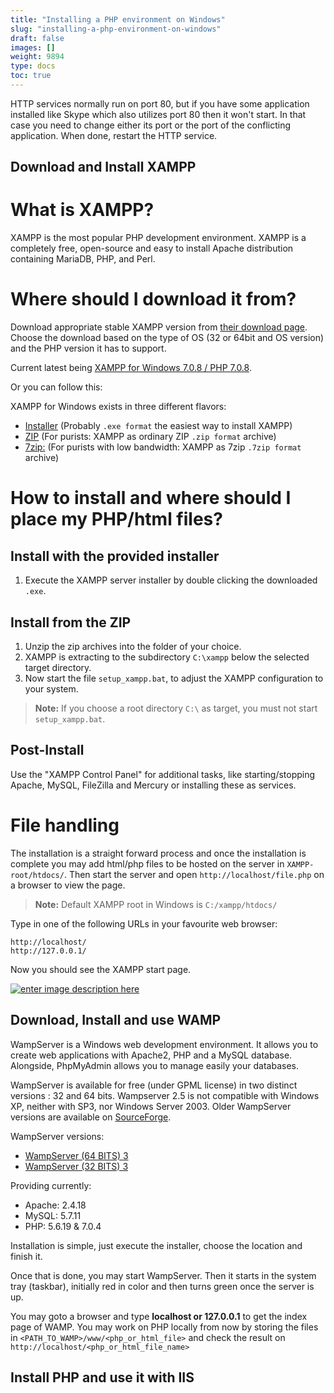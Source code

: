 ```yaml
---
title: "Installing a PHP environment on Windows"
slug: "installing-a-php-environment-on-windows"
draft: false
images: []
weight: 9894
type: docs
toc: true
---
```


HTTP services normally run on port 80, but if you have some application installed like Skype which also utilizes port 80 then it won't start. In that case you need to change either its port or the port of the conflicting application. When done, restart the HTTP service.

## Download and Install XAMPP
# What is XAMPP?

XAMPP is the most popular PHP development environment. XAMPP is a completely free, open-source and easy to install Apache distribution containing MariaDB, PHP, and Perl.

# Where should I download it from?

Download appropriate stable XAMPP version from [their download page](//www.apachefriends.org/download.html). Choose the download based on the type of OS (32 or 64bit and OS version) and the PHP version it has to support.

Current latest being [XAMPP for Windows 7.0.8 / PHP 7.0.8](//www.apachefriends.org/xampp-files/7.0.8/xampp-win32-7.0.8-0-VC14-installer.exe).

Or you can follow this:

XAMPP for Windows exists in three different flavors:

 - [Installer][1] (Probably `.exe format` the easiest way to install XAMPP)
 - [ZIP][2] (For purists: XAMPP as ordinary ZIP `.zip format` archive)
 - [7zip:][3] (For purists with low bandwidth: XAMPP as 7zip `.7zip
   format` archive)

# How to install and where should I place my PHP/html files?

## Install with the provided installer

1. Execute the XAMPP server installer by double clicking the downloaded `.exe`.

## Install from the ZIP

1. Unzip the zip archives into the folder of your choice.
2. XAMPP is extracting to the subdirectory `C:\xampp` below the selected target directory.
3. Now start the file `setup_xampp.bat`, to adjust the XAMPP configuration to your system.

> **Note:** If you choose a root directory `C:\` as target, you must not start `setup_xampp.bat`.

## Post-Install

Use the "XAMPP Control Panel" for additional tasks, like starting/stopping Apache, MySQL, FileZilla and Mercury or installing these as services.

# File handling

The installation is a straight forward process and once the installation is complete you may add html/php files to be hosted on the server in `XAMPP-root/htdocs/`. Then start the server and open `http://localhost/file.php` on a browser to view the page.

> **Note:** Default XAMPP root in Windows is `C:/xampp/htdocs/`

Type in one of the following URLs in your favourite web browser:

<!-- language: lang-none -->

    http://localhost/
    http://127.0.0.1/

Now you should see the XAMPP start page.

[![enter image description here][4]][4]

  [1]: https://sourceforge.net/projects/xampp/files/XAMPP%20Windows/7.0.8/xampp-portable-win32-7.0.8-0-VC14-installer.exe/download
  [2]: https://sourceforge.net/projects/xampp/files/XAMPP%20Windows/7.0.8/xampp-portable-win32-7.0.8-0-VC14.zip/download
  [3]: https://sourceforge.net/projects/xampp/files/XAMPP%20Windows/7.0.8/xampp-portable-win32-7.0.8-0-VC14.7z/download
  [4]: http://i.stack.imgur.com/8gS2c.jpg

## Download, Install and use WAMP
WampServer is a Windows web development environment. It allows you to create web applications with Apache2, PHP and a MySQL database. Alongside, PhpMyAdmin allows you to manage easily your databases.

WampServer is available for free (under GPML license) in two distinct versions : 32 and 64 bits. Wampserver 2.5 is not compatible with Windows XP, neither with SP3, nor Windows Server 2003. Older WampServer versions are available on [SourceForge](https://sourceforge.net/projects/wampserver/files/).

 WampServer versions:

- [WampServer (64 BITS) 3](https://sourceforge.net/projects/wampserver/files/WampServer%203/WampServer%203.0.0/wampserver3.0.4_x64_apache2.4.18_mysql5.7.11_php5.6.19-7.0.4.exe/download)    
- [WampServer (32 BITS) 3](https://sourceforge.net/projects/wampserver/files/WampServer%203/WampServer%203.0.0/wampserver3.0.4_x86_apache2.4.18_mysql5.7.11_php5.6.19-7.0.4.exe/download)

Providing currently:

- Apache: 2.4.18
- MySQL: 5.7.11
- PHP: 5.6.19 & 7.0.4

Installation is simple, just execute the installer, choose the location and finish it.

Once that is done, you may start WampServer.
Then it starts in the system tray (taskbar), initially red in color and then turns green once the server is up.

You may goto a browser and type **localhost or 127.0.0.1** to get the index page of WAMP.
You may work on PHP locally from now by storing the files in `<PATH_TO_WAMP>/www/<php_or_html_file>` and check the result on `http://localhost/<php_or_html_file_name>`

## Install PHP and use it with IIS


